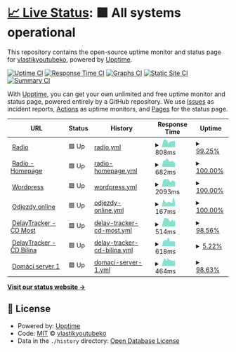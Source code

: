 # [📈 Live Status](https://vlastikyoutubeko.github.io/fictional-memory): <!--live status--> **🟩 All systems operational**

This repository contains the open-source uptime monitor and status page for [vlastikyoutubeko](https://vlastikyoutubeko.github.io/fictional-memory), powered by [Upptime](https://github.com/upptime/upptime).

[![Uptime CI](https://github.com/vlastikyoutubeko/fictional-memory/workflows/Uptime%20CI/badge.svg)](https://github.com/vlastikyoutubeko/fictional-memory/actions?query=workflow%3A%22Uptime+CI%22)
[![Response Time CI](https://github.com/vlastikyoutubeko/fictional-memory/workflows/Response%20Time%20CI/badge.svg)](https://github.com/vlastikyoutubeko/fictional-memory/actions?query=workflow%3A%22Response+Time+CI%22)
[![Graphs CI](https://github.com/vlastikyoutubeko/fictional-memory/workflows/Graphs%20CI/badge.svg)](https://github.com/vlastikyoutubeko/fictional-memory/actions?query=workflow%3A%22Graphs+CI%22)
[![Static Site CI](https://github.com/vlastikyoutubeko/fictional-memory/workflows/Static%20Site%20CI/badge.svg)](https://github.com/vlastikyoutubeko/fictional-memory/actions?query=workflow%3A%22Static+Site+CI%22)
[![Summary CI](https://github.com/vlastikyoutubeko/fictional-memory/workflows/Summary%20CI/badge.svg)](https://github.com/vlastikyoutubeko/fictional-memory/actions?query=workflow%3A%22Summary+CI%22)

With [Upptime](https://upptime.js.org), you can get your own unlimited and free uptime monitor and status page, powered entirely by a GitHub repository. We use [Issues](https://github.com/vlastikyoutubeko/fictional-memory/issues) as incident reports, [Actions](https://github.com/vlastikyoutubeko/fictional-memory/actions) as uptime monitors, and [Pages](https://vlastikyoutubeko.github.io/fictional-memory) for the status page.

<!--start: status pages-->
<!-- This summary is generated by Upptime (https://github.com/upptime/upptime) -->
<!-- Do not edit this manually, your changes will be overwritten -->
<!-- prettier-ignore -->
| URL | Status | History | Response Time | Uptime |
| --- | ------ | ------- | ------------- | ------ |
| <img alt="" src="https://icons.duckduckgo.com/ip3/radio.plainrock127.xyz.ico" height="13"> [Radio](https://radio.plainrock127.xyz/phonk) | 🟩 Up | [radio.yml](https://github.com/VlastikYoutubeKo/fictional-memory/commits/HEAD/history/radio.yml) | <details><summary><img alt="Response time graph" src="./graphs/radio/response-time-week.png" height="20"> 808ms</summary><br><a href="https://vlastikyoutubeko.github.io/fictional-memory/history/radio"><img alt="Response time 1396" src="https://img.shields.io/endpoint?url=https%3A%2F%2Fraw.githubusercontent.com%2FVlastikYoutubeKo%2Ffictional-memory%2FHEAD%2Fapi%2Fradio%2Fresponse-time.json"></a><br><a href="https://vlastikyoutubeko.github.io/fictional-memory/history/radio"><img alt="24-hour response time 803" src="https://img.shields.io/endpoint?url=https%3A%2F%2Fraw.githubusercontent.com%2FVlastikYoutubeKo%2Ffictional-memory%2FHEAD%2Fapi%2Fradio%2Fresponse-time-day.json"></a><br><a href="https://vlastikyoutubeko.github.io/fictional-memory/history/radio"><img alt="7-day response time 808" src="https://img.shields.io/endpoint?url=https%3A%2F%2Fraw.githubusercontent.com%2FVlastikYoutubeKo%2Ffictional-memory%2FHEAD%2Fapi%2Fradio%2Fresponse-time-week.json"></a><br><a href="https://vlastikyoutubeko.github.io/fictional-memory/history/radio"><img alt="30-day response time 809" src="https://img.shields.io/endpoint?url=https%3A%2F%2Fraw.githubusercontent.com%2FVlastikYoutubeKo%2Ffictional-memory%2FHEAD%2Fapi%2Fradio%2Fresponse-time-month.json"></a><br><a href="https://vlastikyoutubeko.github.io/fictional-memory/history/radio"><img alt="1-year response time 982" src="https://img.shields.io/endpoint?url=https%3A%2F%2Fraw.githubusercontent.com%2FVlastikYoutubeKo%2Ffictional-memory%2FHEAD%2Fapi%2Fradio%2Fresponse-time-year.json"></a></details> | <details><summary><a href="https://vlastikyoutubeko.github.io/fictional-memory/history/radio">99.25%</a></summary><a href="https://vlastikyoutubeko.github.io/fictional-memory/history/radio"><img alt="All-time uptime 84.16%" src="https://img.shields.io/endpoint?url=https%3A%2F%2Fraw.githubusercontent.com%2FVlastikYoutubeKo%2Ffictional-memory%2FHEAD%2Fapi%2Fradio%2Fuptime.json"></a><br><a href="https://vlastikyoutubeko.github.io/fictional-memory/history/radio"><img alt="24-hour uptime 96.00%" src="https://img.shields.io/endpoint?url=https%3A%2F%2Fraw.githubusercontent.com%2FVlastikYoutubeKo%2Ffictional-memory%2FHEAD%2Fapi%2Fradio%2Fuptime-day.json"></a><br><a href="https://vlastikyoutubeko.github.io/fictional-memory/history/radio"><img alt="7-day uptime 99.25%" src="https://img.shields.io/endpoint?url=https%3A%2F%2Fraw.githubusercontent.com%2FVlastikYoutubeKo%2Ffictional-memory%2FHEAD%2Fapi%2Fradio%2Fuptime-week.json"></a><br><a href="https://vlastikyoutubeko.github.io/fictional-memory/history/radio"><img alt="30-day uptime 99.74%" src="https://img.shields.io/endpoint?url=https%3A%2F%2Fraw.githubusercontent.com%2FVlastikYoutubeKo%2Ffictional-memory%2FHEAD%2Fapi%2Fradio%2Fuptime-month.json"></a><br><a href="https://vlastikyoutubeko.github.io/fictional-memory/history/radio"><img alt="1-year uptime 77.77%" src="https://img.shields.io/endpoint?url=https%3A%2F%2Fraw.githubusercontent.com%2FVlastikYoutubeKo%2Ffictional-memory%2FHEAD%2Fapi%2Fradio%2Fuptime-year.json"></a></details>
| <img alt="" src="https://icons.duckduckgo.com/ip3/phonk.plainrock127.xyz.ico" height="13"> [Radio - Homepage](https://phonk.plainrock127.xyz) | 🟩 Up | [radio-homepage.yml](https://github.com/VlastikYoutubeKo/fictional-memory/commits/HEAD/history/radio-homepage.yml) | <details><summary><img alt="Response time graph" src="./graphs/radio-homepage/response-time-week.png" height="20"> 682ms</summary><br><a href="https://vlastikyoutubeko.github.io/fictional-memory/history/radio-homepage"><img alt="Response time 697" src="https://img.shields.io/endpoint?url=https%3A%2F%2Fraw.githubusercontent.com%2FVlastikYoutubeKo%2Ffictional-memory%2FHEAD%2Fapi%2Fradio-homepage%2Fresponse-time.json"></a><br><a href="https://vlastikyoutubeko.github.io/fictional-memory/history/radio-homepage"><img alt="24-hour response time 542" src="https://img.shields.io/endpoint?url=https%3A%2F%2Fraw.githubusercontent.com%2FVlastikYoutubeKo%2Ffictional-memory%2FHEAD%2Fapi%2Fradio-homepage%2Fresponse-time-day.json"></a><br><a href="https://vlastikyoutubeko.github.io/fictional-memory/history/radio-homepage"><img alt="7-day response time 682" src="https://img.shields.io/endpoint?url=https%3A%2F%2Fraw.githubusercontent.com%2FVlastikYoutubeKo%2Ffictional-memory%2FHEAD%2Fapi%2Fradio-homepage%2Fresponse-time-week.json"></a><br><a href="https://vlastikyoutubeko.github.io/fictional-memory/history/radio-homepage"><img alt="30-day response time 697" src="https://img.shields.io/endpoint?url=https%3A%2F%2Fraw.githubusercontent.com%2FVlastikYoutubeKo%2Ffictional-memory%2FHEAD%2Fapi%2Fradio-homepage%2Fresponse-time-month.json"></a><br><a href="https://vlastikyoutubeko.github.io/fictional-memory/history/radio-homepage"><img alt="1-year response time 697" src="https://img.shields.io/endpoint?url=https%3A%2F%2Fraw.githubusercontent.com%2FVlastikYoutubeKo%2Ffictional-memory%2FHEAD%2Fapi%2Fradio-homepage%2Fresponse-time-year.json"></a></details> | <details><summary><a href="https://vlastikyoutubeko.github.io/fictional-memory/history/radio-homepage">100.00%</a></summary><a href="https://vlastikyoutubeko.github.io/fictional-memory/history/radio-homepage"><img alt="All-time uptime 100.00%" src="https://img.shields.io/endpoint?url=https%3A%2F%2Fraw.githubusercontent.com%2FVlastikYoutubeKo%2Ffictional-memory%2FHEAD%2Fapi%2Fradio-homepage%2Fuptime.json"></a><br><a href="https://vlastikyoutubeko.github.io/fictional-memory/history/radio-homepage"><img alt="24-hour uptime 100.00%" src="https://img.shields.io/endpoint?url=https%3A%2F%2Fraw.githubusercontent.com%2FVlastikYoutubeKo%2Ffictional-memory%2FHEAD%2Fapi%2Fradio-homepage%2Fuptime-day.json"></a><br><a href="https://vlastikyoutubeko.github.io/fictional-memory/history/radio-homepage"><img alt="7-day uptime 100.00%" src="https://img.shields.io/endpoint?url=https%3A%2F%2Fraw.githubusercontent.com%2FVlastikYoutubeKo%2Ffictional-memory%2FHEAD%2Fapi%2Fradio-homepage%2Fuptime-week.json"></a><br><a href="https://vlastikyoutubeko.github.io/fictional-memory/history/radio-homepage"><img alt="30-day uptime 100.00%" src="https://img.shields.io/endpoint?url=https%3A%2F%2Fraw.githubusercontent.com%2FVlastikYoutubeKo%2Ffictional-memory%2FHEAD%2Fapi%2Fradio-homepage%2Fuptime-month.json"></a><br><a href="https://vlastikyoutubeko.github.io/fictional-memory/history/radio-homepage"><img alt="1-year uptime 100.00%" src="https://img.shields.io/endpoint?url=https%3A%2F%2Fraw.githubusercontent.com%2FVlastikYoutubeKo%2Ffictional-memory%2FHEAD%2Fapi%2Fradio-homepage%2Fuptime-year.json"></a></details>
| <img alt="" src="https://icons.duckduckgo.com/ip3/plainrockfm.wz.cz.ico" height="13"> [Wordpress](http://plainrockfm.wz.cz) | 🟩 Up | [wordpress.yml](https://github.com/VlastikYoutubeKo/fictional-memory/commits/HEAD/history/wordpress.yml) | <details><summary><img alt="Response time graph" src="./graphs/wordpress/response-time-week.png" height="20"> 2093ms</summary><br><a href="https://vlastikyoutubeko.github.io/fictional-memory/history/wordpress"><img alt="Response time 1696" src="https://img.shields.io/endpoint?url=https%3A%2F%2Fraw.githubusercontent.com%2FVlastikYoutubeKo%2Ffictional-memory%2FHEAD%2Fapi%2Fwordpress%2Fresponse-time.json"></a><br><a href="https://vlastikyoutubeko.github.io/fictional-memory/history/wordpress"><img alt="24-hour response time 1850" src="https://img.shields.io/endpoint?url=https%3A%2F%2Fraw.githubusercontent.com%2FVlastikYoutubeKo%2Ffictional-memory%2FHEAD%2Fapi%2Fwordpress%2Fresponse-time-day.json"></a><br><a href="https://vlastikyoutubeko.github.io/fictional-memory/history/wordpress"><img alt="7-day response time 2093" src="https://img.shields.io/endpoint?url=https%3A%2F%2Fraw.githubusercontent.com%2FVlastikYoutubeKo%2Ffictional-memory%2FHEAD%2Fapi%2Fwordpress%2Fresponse-time-week.json"></a><br><a href="https://vlastikyoutubeko.github.io/fictional-memory/history/wordpress"><img alt="30-day response time 1948" src="https://img.shields.io/endpoint?url=https%3A%2F%2Fraw.githubusercontent.com%2FVlastikYoutubeKo%2Ffictional-memory%2FHEAD%2Fapi%2Fwordpress%2Fresponse-time-month.json"></a><br><a href="https://vlastikyoutubeko.github.io/fictional-memory/history/wordpress"><img alt="1-year response time 1511" src="https://img.shields.io/endpoint?url=https%3A%2F%2Fraw.githubusercontent.com%2FVlastikYoutubeKo%2Ffictional-memory%2FHEAD%2Fapi%2Fwordpress%2Fresponse-time-year.json"></a></details> | <details><summary><a href="https://vlastikyoutubeko.github.io/fictional-memory/history/wordpress">100.00%</a></summary><a href="https://vlastikyoutubeko.github.io/fictional-memory/history/wordpress"><img alt="All-time uptime 79.59%" src="https://img.shields.io/endpoint?url=https%3A%2F%2Fraw.githubusercontent.com%2FVlastikYoutubeKo%2Ffictional-memory%2FHEAD%2Fapi%2Fwordpress%2Fuptime.json"></a><br><a href="https://vlastikyoutubeko.github.io/fictional-memory/history/wordpress"><img alt="24-hour uptime 100.00%" src="https://img.shields.io/endpoint?url=https%3A%2F%2Fraw.githubusercontent.com%2FVlastikYoutubeKo%2Ffictional-memory%2FHEAD%2Fapi%2Fwordpress%2Fuptime-day.json"></a><br><a href="https://vlastikyoutubeko.github.io/fictional-memory/history/wordpress"><img alt="7-day uptime 100.00%" src="https://img.shields.io/endpoint?url=https%3A%2F%2Fraw.githubusercontent.com%2FVlastikYoutubeKo%2Ffictional-memory%2FHEAD%2Fapi%2Fwordpress%2Fuptime-week.json"></a><br><a href="https://vlastikyoutubeko.github.io/fictional-memory/history/wordpress"><img alt="30-day uptime 100.00%" src="https://img.shields.io/endpoint?url=https%3A%2F%2Fraw.githubusercontent.com%2FVlastikYoutubeKo%2Ffictional-memory%2FHEAD%2Fapi%2Fwordpress%2Fuptime-month.json"></a><br><a href="https://vlastikyoutubeko.github.io/fictional-memory/history/wordpress"><img alt="1-year uptime 68.80%" src="https://img.shields.io/endpoint?url=https%3A%2F%2Fraw.githubusercontent.com%2FVlastikYoutubeKo%2Ffictional-memory%2FHEAD%2Fapi%2Fwordpress%2Fuptime-year.json"></a></details>
| <img alt="" src="https://icons.duckduckgo.com/ip3/odjezdy.online.ico" height="13"> [Odjezdy.online](https://odjezdy.online) | 🟩 Up | [odjezdy-online.yml](https://github.com/VlastikYoutubeKo/fictional-memory/commits/HEAD/history/odjezdy-online.yml) | <details><summary><img alt="Response time graph" src="./graphs/odjezdy-online/response-time-week.png" height="20"> 167ms</summary><br><a href="https://vlastikyoutubeko.github.io/fictional-memory/history/odjezdy-online"><img alt="Response time 463" src="https://img.shields.io/endpoint?url=https%3A%2F%2Fraw.githubusercontent.com%2FVlastikYoutubeKo%2Ffictional-memory%2FHEAD%2Fapi%2Fodjezdy-online%2Fresponse-time.json"></a><br><a href="https://vlastikyoutubeko.github.io/fictional-memory/history/odjezdy-online"><img alt="24-hour response time 211" src="https://img.shields.io/endpoint?url=https%3A%2F%2Fraw.githubusercontent.com%2FVlastikYoutubeKo%2Ffictional-memory%2FHEAD%2Fapi%2Fodjezdy-online%2Fresponse-time-day.json"></a><br><a href="https://vlastikyoutubeko.github.io/fictional-memory/history/odjezdy-online"><img alt="7-day response time 167" src="https://img.shields.io/endpoint?url=https%3A%2F%2Fraw.githubusercontent.com%2FVlastikYoutubeKo%2Ffictional-memory%2FHEAD%2Fapi%2Fodjezdy-online%2Fresponse-time-week.json"></a><br><a href="https://vlastikyoutubeko.github.io/fictional-memory/history/odjezdy-online"><img alt="30-day response time 172" src="https://img.shields.io/endpoint?url=https%3A%2F%2Fraw.githubusercontent.com%2FVlastikYoutubeKo%2Ffictional-memory%2FHEAD%2Fapi%2Fodjezdy-online%2Fresponse-time-month.json"></a><br><a href="https://vlastikyoutubeko.github.io/fictional-memory/history/odjezdy-online"><img alt="1-year response time 463" src="https://img.shields.io/endpoint?url=https%3A%2F%2Fraw.githubusercontent.com%2FVlastikYoutubeKo%2Ffictional-memory%2FHEAD%2Fapi%2Fodjezdy-online%2Fresponse-time-year.json"></a></details> | <details><summary><a href="https://vlastikyoutubeko.github.io/fictional-memory/history/odjezdy-online">100.00%</a></summary><a href="https://vlastikyoutubeko.github.io/fictional-memory/history/odjezdy-online"><img alt="All-time uptime 98.07%" src="https://img.shields.io/endpoint?url=https%3A%2F%2Fraw.githubusercontent.com%2FVlastikYoutubeKo%2Ffictional-memory%2FHEAD%2Fapi%2Fodjezdy-online%2Fuptime.json"></a><br><a href="https://vlastikyoutubeko.github.io/fictional-memory/history/odjezdy-online"><img alt="24-hour uptime 100.00%" src="https://img.shields.io/endpoint?url=https%3A%2F%2Fraw.githubusercontent.com%2FVlastikYoutubeKo%2Ffictional-memory%2FHEAD%2Fapi%2Fodjezdy-online%2Fuptime-day.json"></a><br><a href="https://vlastikyoutubeko.github.io/fictional-memory/history/odjezdy-online"><img alt="7-day uptime 100.00%" src="https://img.shields.io/endpoint?url=https%3A%2F%2Fraw.githubusercontent.com%2FVlastikYoutubeKo%2Ffictional-memory%2FHEAD%2Fapi%2Fodjezdy-online%2Fuptime-week.json"></a><br><a href="https://vlastikyoutubeko.github.io/fictional-memory/history/odjezdy-online"><img alt="30-day uptime 100.00%" src="https://img.shields.io/endpoint?url=https%3A%2F%2Fraw.githubusercontent.com%2FVlastikYoutubeKo%2Ffictional-memory%2FHEAD%2Fapi%2Fodjezdy-online%2Fuptime-month.json"></a><br><a href="https://vlastikyoutubeko.github.io/fictional-memory/history/odjezdy-online"><img alt="1-year uptime 98.07%" src="https://img.shields.io/endpoint?url=https%3A%2F%2Fraw.githubusercontent.com%2FVlastikYoutubeKo%2Ffictional-memory%2FHEAD%2Fapi%2Fodjezdy-online%2Fuptime-year.json"></a></details>
| <img alt="" src="https://icons.duckduckgo.com/ip3/most.odjezdy.online.ico" height="13"> [DelayTracker - ČD Most](https://most.odjezdy.online) | 🟩 Up | [delay-tracker-cd-most.yml](https://github.com/VlastikYoutubeKo/fictional-memory/commits/HEAD/history/delay-tracker-cd-most.yml) | <details><summary><img alt="Response time graph" src="./graphs/delay-tracker-cd-most/response-time-week.png" height="20"> 514ms</summary><br><a href="https://vlastikyoutubeko.github.io/fictional-memory/history/delay-tracker-cd-most"><img alt="Response time 557" src="https://img.shields.io/endpoint?url=https%3A%2F%2Fraw.githubusercontent.com%2FVlastikYoutubeKo%2Ffictional-memory%2FHEAD%2Fapi%2Fdelay-tracker-cd-most%2Fresponse-time.json"></a><br><a href="https://vlastikyoutubeko.github.io/fictional-memory/history/delay-tracker-cd-most"><img alt="24-hour response time 428" src="https://img.shields.io/endpoint?url=https%3A%2F%2Fraw.githubusercontent.com%2FVlastikYoutubeKo%2Ffictional-memory%2FHEAD%2Fapi%2Fdelay-tracker-cd-most%2Fresponse-time-day.json"></a><br><a href="https://vlastikyoutubeko.github.io/fictional-memory/history/delay-tracker-cd-most"><img alt="7-day response time 514" src="https://img.shields.io/endpoint?url=https%3A%2F%2Fraw.githubusercontent.com%2FVlastikYoutubeKo%2Ffictional-memory%2FHEAD%2Fapi%2Fdelay-tracker-cd-most%2Fresponse-time-week.json"></a><br><a href="https://vlastikyoutubeko.github.io/fictional-memory/history/delay-tracker-cd-most"><img alt="30-day response time 557" src="https://img.shields.io/endpoint?url=https%3A%2F%2Fraw.githubusercontent.com%2FVlastikYoutubeKo%2Ffictional-memory%2FHEAD%2Fapi%2Fdelay-tracker-cd-most%2Fresponse-time-month.json"></a><br><a href="https://vlastikyoutubeko.github.io/fictional-memory/history/delay-tracker-cd-most"><img alt="1-year response time 557" src="https://img.shields.io/endpoint?url=https%3A%2F%2Fraw.githubusercontent.com%2FVlastikYoutubeKo%2Ffictional-memory%2FHEAD%2Fapi%2Fdelay-tracker-cd-most%2Fresponse-time-year.json"></a></details> | <details><summary><a href="https://vlastikyoutubeko.github.io/fictional-memory/history/delay-tracker-cd-most">98.56%</a></summary><a href="https://vlastikyoutubeko.github.io/fictional-memory/history/delay-tracker-cd-most"><img alt="All-time uptime 94.92%" src="https://img.shields.io/endpoint?url=https%3A%2F%2Fraw.githubusercontent.com%2FVlastikYoutubeKo%2Ffictional-memory%2FHEAD%2Fapi%2Fdelay-tracker-cd-most%2Fuptime.json"></a><br><a href="https://vlastikyoutubeko.github.io/fictional-memory/history/delay-tracker-cd-most"><img alt="24-hour uptime 96.04%" src="https://img.shields.io/endpoint?url=https%3A%2F%2Fraw.githubusercontent.com%2FVlastikYoutubeKo%2Ffictional-memory%2FHEAD%2Fapi%2Fdelay-tracker-cd-most%2Fuptime-day.json"></a><br><a href="https://vlastikyoutubeko.github.io/fictional-memory/history/delay-tracker-cd-most"><img alt="7-day uptime 98.56%" src="https://img.shields.io/endpoint?url=https%3A%2F%2Fraw.githubusercontent.com%2FVlastikYoutubeKo%2Ffictional-memory%2FHEAD%2Fapi%2Fdelay-tracker-cd-most%2Fuptime-week.json"></a><br><a href="https://vlastikyoutubeko.github.io/fictional-memory/history/delay-tracker-cd-most"><img alt="30-day uptime 94.92%" src="https://img.shields.io/endpoint?url=https%3A%2F%2Fraw.githubusercontent.com%2FVlastikYoutubeKo%2Ffictional-memory%2FHEAD%2Fapi%2Fdelay-tracker-cd-most%2Fuptime-month.json"></a><br><a href="https://vlastikyoutubeko.github.io/fictional-memory/history/delay-tracker-cd-most"><img alt="1-year uptime 94.92%" src="https://img.shields.io/endpoint?url=https%3A%2F%2Fraw.githubusercontent.com%2FVlastikYoutubeKo%2Ffictional-memory%2FHEAD%2Fapi%2Fdelay-tracker-cd-most%2Fuptime-year.json"></a></details>
| <img alt="" src="https://icons.duckduckgo.com/ip3/bilina.odjezdy.online.ico" height="13"> [DelayTracker - ČD Bílina](https://bilina.odjezdy.online) | 🟩 Up | [delay-tracker-cd-bilina.yml](https://github.com/VlastikYoutubeKo/fictional-memory/commits/HEAD/history/delay-tracker-cd-bilina.yml) | <details><summary><img alt="Response time graph" src="./graphs/delay-tracker-cd-bilina/response-time-week.png" height="20"> 618ms</summary><br><a href="https://vlastikyoutubeko.github.io/fictional-memory/history/delay-tracker-cd-bilina"><img alt="Response time 595" src="https://img.shields.io/endpoint?url=https%3A%2F%2Fraw.githubusercontent.com%2FVlastikYoutubeKo%2Ffictional-memory%2FHEAD%2Fapi%2Fdelay-tracker-cd-bilina%2Fresponse-time.json"></a><br><a href="https://vlastikyoutubeko.github.io/fictional-memory/history/delay-tracker-cd-bilina"><img alt="24-hour response time 493" src="https://img.shields.io/endpoint?url=https%3A%2F%2Fraw.githubusercontent.com%2FVlastikYoutubeKo%2Ffictional-memory%2FHEAD%2Fapi%2Fdelay-tracker-cd-bilina%2Fresponse-time-day.json"></a><br><a href="https://vlastikyoutubeko.github.io/fictional-memory/history/delay-tracker-cd-bilina"><img alt="7-day response time 618" src="https://img.shields.io/endpoint?url=https%3A%2F%2Fraw.githubusercontent.com%2FVlastikYoutubeKo%2Ffictional-memory%2FHEAD%2Fapi%2Fdelay-tracker-cd-bilina%2Fresponse-time-week.json"></a><br><a href="https://vlastikyoutubeko.github.io/fictional-memory/history/delay-tracker-cd-bilina"><img alt="30-day response time 595" src="https://img.shields.io/endpoint?url=https%3A%2F%2Fraw.githubusercontent.com%2FVlastikYoutubeKo%2Ffictional-memory%2FHEAD%2Fapi%2Fdelay-tracker-cd-bilina%2Fresponse-time-month.json"></a><br><a href="https://vlastikyoutubeko.github.io/fictional-memory/history/delay-tracker-cd-bilina"><img alt="1-year response time 595" src="https://img.shields.io/endpoint?url=https%3A%2F%2Fraw.githubusercontent.com%2FVlastikYoutubeKo%2Ffictional-memory%2FHEAD%2Fapi%2Fdelay-tracker-cd-bilina%2Fresponse-time-year.json"></a></details> | <details><summary><a href="https://vlastikyoutubeko.github.io/fictional-memory/history/delay-tracker-cd-bilina">5.22%</a></summary><a href="https://vlastikyoutubeko.github.io/fictional-memory/history/delay-tracker-cd-bilina"><img alt="All-time uptime 38.59%" src="https://img.shields.io/endpoint?url=https%3A%2F%2Fraw.githubusercontent.com%2FVlastikYoutubeKo%2Ffictional-memory%2FHEAD%2Fapi%2Fdelay-tracker-cd-bilina%2Fuptime.json"></a><br><a href="https://vlastikyoutubeko.github.io/fictional-memory/history/delay-tracker-cd-bilina"><img alt="24-hour uptime 36.51%" src="https://img.shields.io/endpoint?url=https%3A%2F%2Fraw.githubusercontent.com%2FVlastikYoutubeKo%2Ffictional-memory%2FHEAD%2Fapi%2Fdelay-tracker-cd-bilina%2Fuptime-day.json"></a><br><a href="https://vlastikyoutubeko.github.io/fictional-memory/history/delay-tracker-cd-bilina"><img alt="7-day uptime 5.22%" src="https://img.shields.io/endpoint?url=https%3A%2F%2Fraw.githubusercontent.com%2FVlastikYoutubeKo%2Ffictional-memory%2FHEAD%2Fapi%2Fdelay-tracker-cd-bilina%2Fuptime-week.json"></a><br><a href="https://vlastikyoutubeko.github.io/fictional-memory/history/delay-tracker-cd-bilina"><img alt="30-day uptime 38.59%" src="https://img.shields.io/endpoint?url=https%3A%2F%2Fraw.githubusercontent.com%2FVlastikYoutubeKo%2Ffictional-memory%2FHEAD%2Fapi%2Fdelay-tracker-cd-bilina%2Fuptime-month.json"></a><br><a href="https://vlastikyoutubeko.github.io/fictional-memory/history/delay-tracker-cd-bilina"><img alt="1-year uptime 38.59%" src="https://img.shields.io/endpoint?url=https%3A%2F%2Fraw.githubusercontent.com%2FVlastikYoutubeKo%2Ffictional-memory%2FHEAD%2Fapi%2Fdelay-tracker-cd-bilina%2Fuptime-year.json"></a></details>
| <img alt="" src="https://icons.duckduckgo.com/ip3/amz.odjezdy.online.ico" height="13"> [Domácí server 1](https://amz.odjezdy.online) | 🟩 Up | [domaci-server-1.yml](https://github.com/VlastikYoutubeKo/fictional-memory/commits/HEAD/history/domaci-server-1.yml) | <details><summary><img alt="Response time graph" src="./graphs/domaci-server-1/response-time-week.png" height="20"> 464ms</summary><br><a href="https://vlastikyoutubeko.github.io/fictional-memory/history/domaci-server-1"><img alt="Response time 481" src="https://img.shields.io/endpoint?url=https%3A%2F%2Fraw.githubusercontent.com%2FVlastikYoutubeKo%2Ffictional-memory%2FHEAD%2Fapi%2Fdomaci-server-1%2Fresponse-time.json"></a><br><a href="https://vlastikyoutubeko.github.io/fictional-memory/history/domaci-server-1"><img alt="24-hour response time 413" src="https://img.shields.io/endpoint?url=https%3A%2F%2Fraw.githubusercontent.com%2FVlastikYoutubeKo%2Ffictional-memory%2FHEAD%2Fapi%2Fdomaci-server-1%2Fresponse-time-day.json"></a><br><a href="https://vlastikyoutubeko.github.io/fictional-memory/history/domaci-server-1"><img alt="7-day response time 464" src="https://img.shields.io/endpoint?url=https%3A%2F%2Fraw.githubusercontent.com%2FVlastikYoutubeKo%2Ffictional-memory%2FHEAD%2Fapi%2Fdomaci-server-1%2Fresponse-time-week.json"></a><br><a href="https://vlastikyoutubeko.github.io/fictional-memory/history/domaci-server-1"><img alt="30-day response time 481" src="https://img.shields.io/endpoint?url=https%3A%2F%2Fraw.githubusercontent.com%2FVlastikYoutubeKo%2Ffictional-memory%2FHEAD%2Fapi%2Fdomaci-server-1%2Fresponse-time-month.json"></a><br><a href="https://vlastikyoutubeko.github.io/fictional-memory/history/domaci-server-1"><img alt="1-year response time 481" src="https://img.shields.io/endpoint?url=https%3A%2F%2Fraw.githubusercontent.com%2FVlastikYoutubeKo%2Ffictional-memory%2FHEAD%2Fapi%2Fdomaci-server-1%2Fresponse-time-year.json"></a></details> | <details><summary><a href="https://vlastikyoutubeko.github.io/fictional-memory/history/domaci-server-1">98.63%</a></summary><a href="https://vlastikyoutubeko.github.io/fictional-memory/history/domaci-server-1"><img alt="All-time uptime 99.40%" src="https://img.shields.io/endpoint?url=https%3A%2F%2Fraw.githubusercontent.com%2FVlastikYoutubeKo%2Ffictional-memory%2FHEAD%2Fapi%2Fdomaci-server-1%2Fuptime.json"></a><br><a href="https://vlastikyoutubeko.github.io/fictional-memory/history/domaci-server-1"><img alt="24-hour uptime 96.11%" src="https://img.shields.io/endpoint?url=https%3A%2F%2Fraw.githubusercontent.com%2FVlastikYoutubeKo%2Ffictional-memory%2FHEAD%2Fapi%2Fdomaci-server-1%2Fuptime-day.json"></a><br><a href="https://vlastikyoutubeko.github.io/fictional-memory/history/domaci-server-1"><img alt="7-day uptime 98.63%" src="https://img.shields.io/endpoint?url=https%3A%2F%2Fraw.githubusercontent.com%2FVlastikYoutubeKo%2Ffictional-memory%2FHEAD%2Fapi%2Fdomaci-server-1%2Fuptime-week.json"></a><br><a href="https://vlastikyoutubeko.github.io/fictional-memory/history/domaci-server-1"><img alt="30-day uptime 99.40%" src="https://img.shields.io/endpoint?url=https%3A%2F%2Fraw.githubusercontent.com%2FVlastikYoutubeKo%2Ffictional-memory%2FHEAD%2Fapi%2Fdomaci-server-1%2Fuptime-month.json"></a><br><a href="https://vlastikyoutubeko.github.io/fictional-memory/history/domaci-server-1"><img alt="1-year uptime 99.40%" src="https://img.shields.io/endpoint?url=https%3A%2F%2Fraw.githubusercontent.com%2FVlastikYoutubeKo%2Ffictional-memory%2FHEAD%2Fapi%2Fdomaci-server-1%2Fuptime-year.json"></a></details>

<!--end: status pages-->

[**Visit our status website →**](https://vlastikyoutubeko.github.io/fictional-memory)

## 📄 License

- Powered by: [Upptime](https://github.com/upptime/upptime)
- Code: [MIT](./LICENSE) © [vlastikyoutubeko](https://vlastikyoutubeko.github.io/fictional-memory)
- Data in the `./history` directory: [Open Database License](https://opendatacommons.org/licenses/odbl/1-0/)

